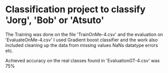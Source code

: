 # Classification project to classify 'Jorg', 'Bob' or 'Atsuto'
The Training was done on the file 'TrainOnMe-4.csv' and the evaluation on 'EvaluateOnMe-4.csv'
I used Gradient boost classifier and the work also included cleaning up the data from missing values NaNs datatype errors etc. 

Achieved accuracy on the real classes found in 'EvaluationGT-4.csv' was 75%
